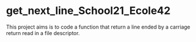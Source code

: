 # get_next_line_School21_Ecole42
This project aims is to code a function that return a line ended by a carriage return read in a file descriptor.
